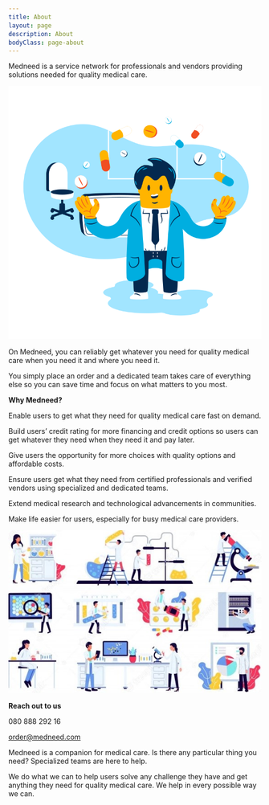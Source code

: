 ```yaml
---
title: About
layout: page
description: About
bodyClass: page-about
---
```


Medneed is a service network for professionals and vendors providing solutions needed for quality medical care. 

![Support patient](/images/illustrations/doc-pharm.png)

On Medneed, you can reliably get whatever you need for quality medical care when you need it and where you need it.

You simply place an order and a dedicated team takes care of everything else so you can save time and focus on what matters to you most.


**Why Medneed?**

Enable users to get what they need for quality medical care fast on demand.

Build users’ credit rating for more financing and credit options so users can get whatever they need when they need it and pay later.

Give users the opportunity for more choices with quality options and affordable costs.

Ensure users get what they need from certified professionals and verified vendors using specialized and dedicated teams.

Extend medical research and technological advancements in communities.

Make life easier for users, especially for busy medical care providers.

![Medical Equipment](/images/illustrations/med-equipment.jpg)

**Reach out to us**

080 888 292 16

order@medneed.com

Medneed is a companion for medical care. Is there any particular thing you need? 
Specialized teams are here to help.

We do what we can to help users solve any challenge they have and get anything they need for quality medical care. 
We help in every possible way we can.

